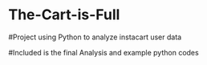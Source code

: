 # The-Cart-is-Full
#Project using Python to analyze instacart user data

#Included is the final Analysis and example python codes
